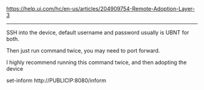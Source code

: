 
https://help.ui.com/hc/en-us/articles/204909754-Remote-Adoption-Layer-3

---------------------

SSH into the device, default username and password usually is UBNT for both.

Then just run command twice, you may need to port forward.

I highly recommend running this command twice, and then adopting the device

set-inform http://PUBLICIP:8080/inform

